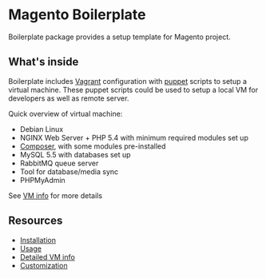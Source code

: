 Magento Boilerplate
===================

Boilerplate package provides a setup template for Magento project.

What's inside
-------------
Boilerplate includes [Vagrant](http://vagrantup.com) configuration with [puppet](http://puppetlabs.com) scripts to setup a virtual machine.
These puppet scripts could be used to setup a local VM for developers as well as remote server.

Quick overview of virtual machine:

* Debian Linux
* NGINX Web Server + PHP 5.4 with minimum required modules set up
* [Composer](http://getcomposer.org), with some modules pre-installed
* MySQL 5.5 with databases set up
* RabbitMQ queue server
* Tool for database/media sync
* PHPMyAdmin

See [VM info](#) for more details

Resources
---------

* [Installation](#)
* [Usage](#)
* [Detailed VM info](#)
* [Customization](#)
